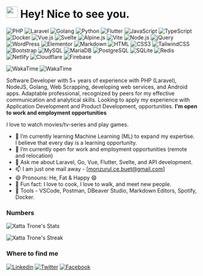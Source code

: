 
<h1><img src="https://emojis.slackmojis.com/emojis/images/1531849430/4246/blob-sunglasses.gif?1531849430" width="30"/> Hey! Nice to see you.</h1>

![PHP](https://img.shields.io/badge/PHP-777BB4?style=flat-square&logo=php&logoColor=white)
![Laravel](https://img.shields.io/badge/Laravel-FF2D20?style=flat-square&logo=laravel&logoColor=white)
![Golang](https://img.shields.io/badge/Go-00ADD8?style=flat-square&logo=go&logoColor=white)
![Python](https://img.shields.io/badge/Python-3776AB?style=flat-square&logo=python&logoColor=white)
![Flutter](https://img.shields.io/badge/Flutter-02569B?style=flat-square&logo=flutter&logoColor=white)
![JavaScript](https://img.shields.io/badge/JavaScript-F7DF1E?style=flat-square&logo=javascript&logoColor=black)
![TypeScript](https://img.shields.io/badge/TypeScript-007ACC?style=flat-square&logo=typescript&logoColor=white)
![Docker](https://img.shields.io/badge/Docker-0CC1F3?style=flat-square&logo=docker&logoColor=white)
![Vue.js](https://img.shields.io/badge/Vue.js-35495E?style=flat-square&logo=vue.js&logoColor=4FC08D)
![Svelte](https://img.shields.io/badge/Svelte-4A4A5?style=flat-square&logo=svelte&logoColor=FF3E00)
![Alpine.js](https://img.shields.io/badge/Alpine.js-663399?style=flat-square&logo=alpine.js&logoColor=white)
![Vite](https://img.shields.io/badge/Vite-593D88?style=flat-square&logo=vite&logoColor=white)
![Node.js](https://img.shields.io/badge/Node.js-43853D?style=flat-square&logo=node.js&logoColor=white)
![jQuery](https://img.shields.io/badge/jQuery-0769AD?style=flat-square&logo=jquery&logoColor=white)
![WordPress](https://img.shields.io/badge/Wordpress-21759B?style=flat-square&logo=wordpress&logoColor=white)
![Elementor](https://img.shields.io/badge/Elementor-9146FF?style=flat-square&logo=elementor&logoColor=white)
![Markdown](https://img.shields.io/badge/Markdown-000000?style=flat-square&logo=markdown&logoColor=white)
![HTML](https://img.shields.io/badge/HTML5-E34F26?style=flat-square&logo=html5&logoColor=white)
![CSS3](https://img.shields.io/badge/CSS3-1572B6?style=flat-square&logo=css3&logoColor=white)
![TailwindCSS](https://img.shields.io/badge/Tailwind_CSS-38B2AC?style=flat-square&logo=tailwind-css&logoColor=white)
![Bootstrap](https://img.shields.io/badge/Bootstrap-563D7C?style=flat-square&logo=bootstrap&logoColor=white)
![MySQL](https://img.shields.io/badge/MySQL-005C84?style=flat-square&logo=mysql&logoColor=white)
![MariaDB](https://img.shields.io/badge/MariaDB-003545?style=flat-square&logo=mariadb&logoColor=white)
![PostgreSQL](https://img.shields.io/badge/PostgreSQL-316192?style=flat-square&logo=postgresql&logoColor=white)
![SQLite](https://img.shields.io/badge/SQLite-07405E?style=flat-square&logo=sqlite&logoColor=white)
![Redis](https://img.shields.io/badge/redis-%23DD0031.svg?&style=flat-square&logo=redis&logoColor=white)
![Netlify](https://img.shields.io/badge/Netlify-00C7B7?style=flat-square&logo=netlify&logoColor=white)
![Cloudflare](https://img.shields.io/badge/Cloudflare-F38020?style=flat-square&logo=Cloudflare&logoColor=white)
![Firebase](https://img.shields.io/badge/Firebase-039BE5?style=flat-square&logo=Firebase&logoColor=white)


![WakaTime](https://wakatime.com/badge/user/d1378ab1-f4cc-41fa-a902-21598fa7345a.svg)
![WakaTime](https://enclia9ohaqjeir.m.pipedream.net/)

Software Developer with 5+ years of experience with PHP (Laravel), NodeJS, Golang, Web Scrapping, developing web services, and Android apps. Adaptable professional, recognized by peers for my effective communication and analytical skills. Looking to apply my experience with Application Development and Product Development, opportunities. **I'm open to work and employment opportunities**


I love to watch movies/tv-series and play games.

- 🔭 I’m currently learning Machine Learning (ML) to expand my expertise. I believe that every day is a learning opportunity.
- 👯 I’m currently open for work and employment opportunities (remote and relocation)
- 💬 Ask me about Laravel, Go, Vue, Flutter, Svelte, and API development.
- 📫 I am just one mail away - [monzurul.ce.buet@gmail.com]
- 😄 Pronouns: He, Fat & Happy 😄
- :partying_face: Fun fact: I love to cook, I love to walk, and meet new people.
- :wrench: Tools - VSCode, Postman, DBeaver Studio, Markdown Editors, Spotify, Docker.

### Numbers
![Xatta Trone's Stats](https://github-readme-stats.vercel.app/api?username=Xatta-Trone&theme=react&border=61dafb&hide_border=true&count_private=true)

![Xatta Trone's Streak](https://github-readme-streak-stats.herokuapp.com/?user=Xatta-Trone&theme=react&border=61dafb&hide_border=true)

### Where to find me

[![Linkedin](https://img.shields.io/badge/LinkedIn-0077B5?style=flat-square&logo=linkedin&logoColor=white)](https://www.linkedin.com/in/monzurul-islam/) 
[![Twitter](https://img.shields.io/badge/Twitter-1DA1F2?style=flat-square&logo=twitter&logoColor=white)](https://twitter.com/xatta_trone)
[![Facebook](https://img.shields.io/badge/Facebook-1877F2?style=flat-square&logo=facebook&logoColor=white)](https://www.facebook.com/monzurul.islam1112)


